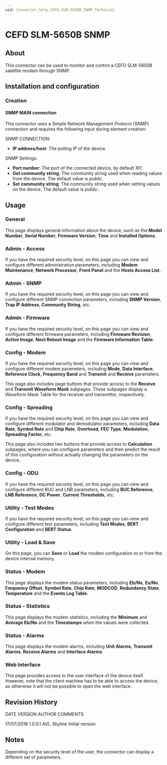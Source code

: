 ```yaml
---
uid: Connector_help_CEFD_SLM-5650B_SNMP_Technical
---
```


# CEFD SLM-5650B SNMP

## About

This connector can be used to monitor and control a CEFD SLM-5650B satellite modem through SNMP.

## Installation and configuration

### Creation

#### SNMP MAIN connection

This connector uses a Simple Network Management Protocol (SNMP) connection and requires the following input during element creation:

SNMP CONNECTION:

- **IP address/host**: The polling IP of the device.

SNMP Settings:

- **Port number**: The port of the connected device, by default *161*.
- **Get community string**: The community string used when reading values from the device. The default value is *public*.
- **Set community string**: The community string used when setting values on the device. The default value is *public*.

## Usage

### General

This page displays general information about the device, such as the **Model Number**, **Serial Number**, **Firmware Version**, **Time** and **Installed Options**.

### Admin - Access

If you have the required security level, on this page you can view and configure different administration parameters, including **Modem Maintenance**, **Network Processor**, **Front Panel** and the **Hosts Access List.**

### Admin - SNMP

If you have the required security level, on this page you can view and configure different SNMP connection parameters, including **SNMP Version**, **Trap IP Address**, **Community String**, etc.

### Admin - Firmware

If you have the required security level, on this page you can view and configure different firmware parameters, including **Firmware Revision**, **Active Image**, **Next Reboot Image** and the **Firmware Information Table**.

### Config - Modem

If you have the required security level, on this page you can view and configure different modem parameters, including **Mode**, **Data Interface**, **Reference Clock**, **Frequency Band** and **Transmit** and **Receive** parameters.

This page also includes page buttons that provide access to the **Receive** and **Transmit Waveform Mask** subpages. These subpages display a Waveform Mask Table for the receiver and transmitter, respectively.

### Config - Spreading

If you have the required security level, on this page you can view and configure different modulator and demodulator parameters, including **Data Rate**, **Symbol Rate** and **Chip Rate**, **Overhead**, **FEC Type**, **Modulation**, **Spreading Factor**, etc.

This page also includes two buttons that provide access to **Calculation** subpages, where you can configure parameters and then predict the result of this configuration without actually changing the parameters on the device.

### Config - ODU

If you have the required security level, on this page you can view and configure different BUC and LNB parameters, including **BUC Reference**, **LNB Reference**, **DC Power**, **Current Thresholds**, etc.

### Utility - Test Modes

If you have the required security level, on this page you can view and configure different test parameters, including **Test Modes**, **BERT Configuration** and **BERT Status**.

### Utility - Load & Save

On this page, you can **Save** or **Load** the modem configuration to or from the device internal memory.

### Status - Modem

This page displays the modem status parameters, including **Eb/No**, **Es/No**, **Frequency Offset**, **Symbol Rate**, **Chip Rate**, **MODCOD**, **Redundancy State**, **Temperature** and the **Events Log Table**.

### Status - Statistics

This page displays the modem statistics, including the **Minimum** and **Average Eb/No** and the **Timestamps** when the values were collected.

### Status - Alarms

This page displays the modem alarms, including **Unit Alarms**, **Transmit Alarms**, **Receive Alarms** and **Interface Alarms**.


### Web Interface

This page provides access to the user interface of the device itself. However, note that the client machine has to be able to access the device, as otherwise it will not be possible to open the web interface.

## Revision History

DATE VERSION AUTHOR COMMENTS

17/07/2018 1.0.0.1 AIG, Skyline Initial version

## Notes

Depending on the security level of the user, the connector can display a different set of parameters.


